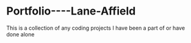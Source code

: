 # Portfolio----Lane-Affield
This is a collection of any coding projects I have been a part of or have done alone
